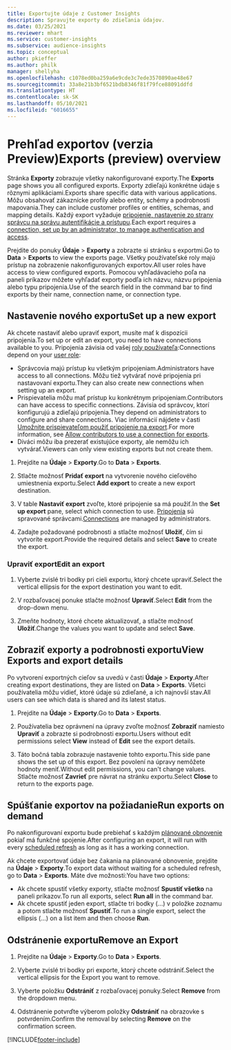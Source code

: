 ```yaml
---
title: Exportujte údaje z Customer Insights
description: Spravujte exporty do zdieľania údajov.
ms.date: 03/25/2021
ms.reviewer: mhart
ms.service: customer-insights
ms.subservice: audience-insights
ms.topic: conceptual
author: pkieffer
ms.author: philk
manager: shellyha
ms.openlocfilehash: c1078ed0ba259a6e9cde3c7ede3570890ae48e67
ms.sourcegitcommit: 33a8e21b3bf6521bdb8346f81f79fce88091ddfd
ms.translationtype: HT
ms.contentlocale: sk-SK
ms.lasthandoff: 05/10/2021
ms.locfileid: "6016655"
---
```

# <a name="exports-preview-overview"></a><span data-ttu-id="e1a1b-103">Prehľad exportov (verzia Preview)</span><span class="sxs-lookup"><span data-stu-id="e1a1b-103">Exports (preview) overview</span></span>

<span data-ttu-id="e1a1b-104">Stránka **Exporty** zobrazuje všetky nakonfigurované exporty.</span><span class="sxs-lookup"><span data-stu-id="e1a1b-104">The **Exports** page shows you all configured exports.</span></span> <span data-ttu-id="e1a1b-105">Exporty zdieľajú konkrétne údaje s rôznymi aplikáciami.</span><span class="sxs-lookup"><span data-stu-id="e1a1b-105">Exports share specific data with various applications.</span></span> <span data-ttu-id="e1a1b-106">Môžu obsahovať zákaznícke profily alebo entity, schémy a podrobnosti mapovania.</span><span class="sxs-lookup"><span data-stu-id="e1a1b-106">They can include customer profiles or entities, schemas, and mapping details.</span></span> <span data-ttu-id="e1a1b-107">Každý export vyžaduje [pripojenie, nastavenie zo strany správcu na správu autentifikácie a prístupu](connections.md).</span><span class="sxs-lookup"><span data-stu-id="e1a1b-107">Each export requires a [connection, set up by an administrator, to manage authentication and access](connections.md).</span></span>

<span data-ttu-id="e1a1b-108">Prejdite do ponuky **Údaje** > **Exporty** a zobrazte si stránku s exportmi.</span><span class="sxs-lookup"><span data-stu-id="e1a1b-108">Go to **Data** > **Exports** to view the exports page.</span></span> <span data-ttu-id="e1a1b-109">Všetky používateľské roly majú prístup na zobrazenie nakonfigurovaných exportov.</span><span class="sxs-lookup"><span data-stu-id="e1a1b-109">All user roles have access to view configured exports.</span></span> <span data-ttu-id="e1a1b-110">Pomocou vyhľadávacieho poľa na paneli príkazov môžete vyhľadať exporty podľa ich názvu, názvu pripojenia alebo typu pripojenia.</span><span class="sxs-lookup"><span data-stu-id="e1a1b-110">Use of the search field in the command bar to find exports by their name, connection name, or connection type.</span></span>

## <a name="set-up-a-new-export"></a><span data-ttu-id="e1a1b-111">Nastavenie nového exportu</span><span class="sxs-lookup"><span data-stu-id="e1a1b-111">Set up a new export</span></span>

<span data-ttu-id="e1a1b-112">Ak chcete nastaviť alebo upraviť export, musíte mať k dispozícii pripojenia.</span><span class="sxs-lookup"><span data-stu-id="e1a1b-112">To set up or edit an export, you need to have connections available to you.</span></span> <span data-ttu-id="e1a1b-113">Pripojenia závisia od vašej [roly používateľa](permissions.md):</span><span class="sxs-lookup"><span data-stu-id="e1a1b-113">Connections depend on your [user role](permissions.md):</span></span>
- <span data-ttu-id="e1a1b-114">Správcovia majú prístup ku všetkým pripojeniam.</span><span class="sxs-lookup"><span data-stu-id="e1a1b-114">Administrators have access to all connections.</span></span> <span data-ttu-id="e1a1b-115">Môžu tiež vytvárať nové pripojenia pri nastavovaní exportu.</span><span class="sxs-lookup"><span data-stu-id="e1a1b-115">They can also create new connections when setting up an export.</span></span>
- <span data-ttu-id="e1a1b-116">Prispievatelia môžu mať prístup ku konkrétnym pripojeniam.</span><span class="sxs-lookup"><span data-stu-id="e1a1b-116">Contributors can have access to specific connections.</span></span> <span data-ttu-id="e1a1b-117">Závisia od správcov, ktorí konfigurujú a zdieľajú pripojenia.</span><span class="sxs-lookup"><span data-stu-id="e1a1b-117">They depend on administrators to configure and share connections.</span></span> <span data-ttu-id="e1a1b-118">Viac informácií nájdete v časti [Umožnite prispievateľom použiť pripojenie na export](connections.md#allow-contributors-to-use-a-connection-for-exports).</span><span class="sxs-lookup"><span data-stu-id="e1a1b-118">For more information, see [Allow contributors to use a connection for exports](connections.md#allow-contributors-to-use-a-connection-for-exports).</span></span>
- <span data-ttu-id="e1a1b-119">Diváci môžu iba prezerať existujúce exporty, ale nemôžu ich vytvárať.</span><span class="sxs-lookup"><span data-stu-id="e1a1b-119">Viewers can only view existing exports but not create them.</span></span>

1. <span data-ttu-id="e1a1b-120">Prejdite na **Údaje** > **Exporty**.</span><span class="sxs-lookup"><span data-stu-id="e1a1b-120">Go to **Data** > **Exports**.</span></span>

1. <span data-ttu-id="e1a1b-121">Stlačte možnosť **Pridať export** na vytvorenie nového cieľového umiestnenia exportu.</span><span class="sxs-lookup"><span data-stu-id="e1a1b-121">Select **Add export** to create a new export destination.</span></span>

1. <span data-ttu-id="e1a1b-122">V table **Nastaviť export** zvoľte, ktoré pripojenie sa má použiť.</span><span class="sxs-lookup"><span data-stu-id="e1a1b-122">In the **Set up export** pane, select which connection to use.</span></span> <span data-ttu-id="e1a1b-123">[Pripojenia](connections.md) sú spravované správcami.</span><span class="sxs-lookup"><span data-stu-id="e1a1b-123">[Connections](connections.md) are managed by administrators.</span></span> 

1. <span data-ttu-id="e1a1b-124">Zadajte požadované podrobnosti a stlačte možnosť **Uložiť**, čím si vytvoríte export.</span><span class="sxs-lookup"><span data-stu-id="e1a1b-124">Provide the required details and select **Save** to create the export.</span></span>

### <a name="edit-an-export"></a><span data-ttu-id="e1a1b-125">Upraviť export</span><span class="sxs-lookup"><span data-stu-id="e1a1b-125">Edit an export</span></span>

1. <span data-ttu-id="e1a1b-126">Vyberte zvislé tri bodky pri cieli exportu, ktorý chcete upraviť.</span><span class="sxs-lookup"><span data-stu-id="e1a1b-126">Select the vertical ellipsis for the export destination you want to edit.</span></span>

1. <span data-ttu-id="e1a1b-127">V rozbaľovacej ponuke stlačte možnosť **Upraviť**.</span><span class="sxs-lookup"><span data-stu-id="e1a1b-127">Select **Edit** from the drop-down menu.</span></span>

1. <span data-ttu-id="e1a1b-128">Zmeňte hodnoty, ktoré chcete aktualizovať, a stlačte možnosť **Uložiť**.</span><span class="sxs-lookup"><span data-stu-id="e1a1b-128">Change the values you want to update and select **Save**.</span></span>

## <a name="view-exports-and-export-details"></a><span data-ttu-id="e1a1b-129">Zobraziť exporty a podrobnosti exportu</span><span class="sxs-lookup"><span data-stu-id="e1a1b-129">View Exports and export details</span></span>

<span data-ttu-id="e1a1b-130">Po vytvorení exportných cieľov sa uvedú v časti **Údaje** > **Exporty**.</span><span class="sxs-lookup"><span data-stu-id="e1a1b-130">After creating export destinations, they are listed on **Data** > **Exports**.</span></span> <span data-ttu-id="e1a1b-131">Všetci používatelia môžu vidieť, ktoré údaje sú zdieľané, a ich najnovší stav.</span><span class="sxs-lookup"><span data-stu-id="e1a1b-131">All users can see which data is shared and its latest status.</span></span>

1. <span data-ttu-id="e1a1b-132">Prejdite na **Údaje** > **Exporty**.</span><span class="sxs-lookup"><span data-stu-id="e1a1b-132">Go to **Data** > **Exports**.</span></span>

1. <span data-ttu-id="e1a1b-133">Používatelia bez oprávnení na úpravy zvoľte možnosť **Zobraziť** namiesto **Upraviť** a zobrazte si podrobnosti exportu.</span><span class="sxs-lookup"><span data-stu-id="e1a1b-133">Users without edit permissions select **View** instead of **Edit** see the export details.</span></span>

1. <span data-ttu-id="e1a1b-134">Táto bočná tabla zobrazuje nastavenie tohto exportu.</span><span class="sxs-lookup"><span data-stu-id="e1a1b-134">This side pane shows the set up of this export.</span></span> <span data-ttu-id="e1a1b-135">Bez povolení na úpravy nemôžete hodnoty meniť.</span><span class="sxs-lookup"><span data-stu-id="e1a1b-135">Without edit permissions, you can't change values.</span></span> <span data-ttu-id="e1a1b-136">Stlačte možnosť **Zavrieť** pre návrat na stránku exportu.</span><span class="sxs-lookup"><span data-stu-id="e1a1b-136">Select **Close** to return to the exports page.</span></span>

## <a name="run-exports-on-demand"></a><span data-ttu-id="e1a1b-137">Spúšťanie exportov na požiadanie</span><span class="sxs-lookup"><span data-stu-id="e1a1b-137">Run exports on demand</span></span>

<span data-ttu-id="e1a1b-138">Po nakonfigurovaní exportu bude prebiehať s každým [plánované obnovenie](system.md#schedule-tab) pokiaľ má funkčné spojenie.</span><span class="sxs-lookup"><span data-stu-id="e1a1b-138">After configuring an export, it will run with every [scheduled refresh](system.md#schedule-tab) as long as it has a working connection.</span></span>

<span data-ttu-id="e1a1b-139">Ak chcete exportovať údaje bez čakania na plánované obnovenie, prejdite na **Údaje** > **Exporty**.</span><span class="sxs-lookup"><span data-stu-id="e1a1b-139">To export data without waiting for a scheduled refresh, go to **Data** > **Exports**.</span></span> <span data-ttu-id="e1a1b-140">Máte dve možnosti:</span><span class="sxs-lookup"><span data-stu-id="e1a1b-140">You have two options:</span></span>

- <span data-ttu-id="e1a1b-141">Ak chcete spustiť všetky exporty, stlačte možnosť **Spustiť všetko** na paneli príkazov.</span><span class="sxs-lookup"><span data-stu-id="e1a1b-141">To run all exports, select **Run all** in the command bar.</span></span> 
- <span data-ttu-id="e1a1b-142">Ak chcete spustiť jeden export, stlačte tri bodky (...) v položke zoznamu a potom stlačte možnosť **Spustiť**.</span><span class="sxs-lookup"><span data-stu-id="e1a1b-142">To run a single export, select the ellipsis (...) on a list item and then choose **Run**.</span></span>

## <a name="remove-an-export"></a><span data-ttu-id="e1a1b-143">Odstránenie exportu</span><span class="sxs-lookup"><span data-stu-id="e1a1b-143">Remove an Export</span></span>

1. <span data-ttu-id="e1a1b-144">Prejdite na **Údaje** > **Exporty**.</span><span class="sxs-lookup"><span data-stu-id="e1a1b-144">Go to **Data** > **Exports**.</span></span>

1. <span data-ttu-id="e1a1b-145">Vyberte zvislé tri bodky pri exporte, ktorý chcete odstrániť.</span><span class="sxs-lookup"><span data-stu-id="e1a1b-145">Select the vertical ellipsis for the Export you want to remove.</span></span>

1. <span data-ttu-id="e1a1b-146">Vyberte položku **Odstrániť** z rozbaľovacej ponuky.</span><span class="sxs-lookup"><span data-stu-id="e1a1b-146">Select **Remove** from the dropdown menu.</span></span>

1. <span data-ttu-id="e1a1b-147">Odstránenie potvrďte výberom položky **Odstrániť** na obrazovke s potvrdením.</span><span class="sxs-lookup"><span data-stu-id="e1a1b-147">Confirm the removal by selecting **Remove** on the confirmation screen.</span></span>


[!INCLUDE[footer-include](../includes/footer-banner.md)]
